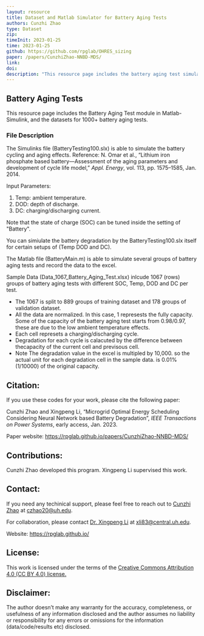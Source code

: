 ```yaml
---
layout: resource
title: Dataset and Matlab Simulator for Battery Aging Tests
authors: Cunzhi Zhao
type: Dataset
zip: 
timeInit: 2023-01-25
time: 2023-01-25
github: https://github.com/rpglab/OHRES_sizing
paper: /papers/CunzhiZhao-NNBD-MDS/
link: 
doi: 
description: "This resource page includes the battery aging test simulator in Matlab-Simulink, auto simulator in Matlab, and the datasets for 1000+ battery aging tests."
---
```



## Battery Aging Tests

This resource page includes the Battery Aging Test module in Matlab-Simulink, and the datasets for 1000+ battery aging tests.

### File Description
The Simulinks file (BatteryTesting100.slx) is able to simulate the battery cycling and aging effects.
Reference: N. Omar et al., “Lithium iron phosphate based battery—Assessment of the aging parameters and development of cycle life model,” *Appl. Energy*, vol. 113, pp. 1575–1585, Jan. 2014.

Input Parameters:
1. Temp: ambient temperature.
2. DOD: depth of discharge.
3. DC: charging/discharging current. 

Note that the state of charge (SOC) can be tuned inside the setting of "Battery".

You can simiulate the battery degradation by the BatteryTesting100.slx itself for certain setups of (Temp DOD and DC).

The Matlab file (BatteryMain.m) is able to simulate several groups of battery aging tests and record the data to the excel.

Sample Data (Data_1067_Battery_Aging_Test.xlsx) inlcude 1067 (rows) groups of battery aging tests with different SOC, Temp, DOD and DC per test. 
* The 1067 is split to 889 groups of training dataset and 178 groups of validation dataset.
* All the data are normalized. In this case, 1 represests the fully capacity. Some of the capacity of the battery aging test starts from 0.98/0.97, these are due to the low ambient temperature effects.
* Each cell represets a charging/discharging cycle.	
* Degradation for each cycle is calacuted by the difference between thecapacity of the current cell and previsous cell.
* Note The degradation value in the excel is multipled by 10,000. so the actual unit for each degradation cell in the sample data. is 0.01% (1/10000) of the original capacity.

## Citation:
If you use these codes for your work, please cite the following paper:

Cunzhi Zhao and Xingpeng Li, “Microgrid Optimal Energy Scheduling Considering Neural Network based Battery Degradation”, *IEEE Transactions on Power Systems*, early access, Jan. 2023.

Paper website: <a class="off" href="/papers/CunzhiZhao-NNBD-MDS/"  target="_blank">https://rpglab.github.io/papers/CunzhiZhao-NNBD-MDS/</a>


## Contributions:
Cunzhi Zhao developed this program. Xingpeng Li supervised this work.


## Contact:
If you need any techinical support, please feel free to reach out to <a class="" href="/people/Cunzhi-Zhao/" target="_blank">Cunzhi Zhao</a> at czhao20@uh.edu.

For collaboration, please contact <a class="" href="/people/Xingpeng-Li/" target="_blank">Dr. Xingpeng Li</a> at xli83@central.uh.edu.

Website: <a class="off" href="/"  target="_blank">https://rpglab.github.io/</a>


## License:
This work is licensed under the terms of the <a class="off" href="https://creativecommons.org/licenses/by/4.0/"  target="_blank">Creative Commons Attribution 4.0 (CC BY 4.0) license.</a>


## Disclaimer:
The author doesn’t make any warranty for the accuracy, completeness, or usefulness of any information disclosed and the author assumes no liability or responsibility for any errors or omissions for the information (data/code/results etc) disclosed.
